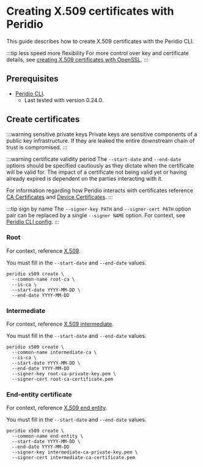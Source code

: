 # Creating X.509 certificates with Peridio

This guide describes how to create X.509 certificates with the Peridio CLI.

:::tip less speed more flexibility
For more control over key and certificate details, see [creating X.509 certificates with OpenSSL](/platform/guides/creating-x509-certificates-with-openssl).
:::

## Prerequisites

- [Peridio CLI](/cli).
  - Last tested with version 0.24.0.

## Create certificates

:::warning sensitive private keys
Private keys are sensitive components of a public key infrastructure. If they are leaked the entire downstream chain of trust is compromised.
:::

:::warning certificate validity period
The `--start-date` and `--end-date` options should be specified cautiously as they dictate when the certificate will be valid for. The impact of a certificate not being valid yet or having already expired is dependent on the parties interacting with it.

For information regarding how Peridio interacts with certificates reference [CA Certificates](/platform/reference/ca-certificates) and [Device Certificates](/platform/reference/device-certificates).
:::

:::tip sign by name
The `--signer-key PATH` and `--signer-cert PATH` option pair can be replaced by a single `--signer NAME` option. For context, see [Peridio CLI config](/cli#configjson).
:::

### Root

For context, reference [X.509](/platform/reference/x509#root).

You must fill in the `--start-date` and `--end-date` values.

```console
peridio x509 create \
  --common-name root-ca \
  --is-ca \
  --start-date YYYY-MM-DD \
  --end-date YYYY-MM-DD
```

### Intermediate

For context, reference [X.509 intermediate](/platform/reference/x509#intermediate).

You must fill in the `--start-date` and `--end-date` values.

```console
peridio x509 create \
  --common-name intermediate-ca \
  --is-ca \
  --start-date YYYY-MM-DD \
  --end-date YYYY-MM-DD
  --signer-key root-ca-private-key.pem \
  --signer-cert root-ca-certificate.pem
```

### End-entity certificate

For context, reference [X.509 end entity](/platform/reference/x509#end-entity).

You must fill in the `--start-date` and `--end-date` values.

```console
peridio x509 create \
  --common-name end-entity \
  --start-date YYYY-MM-DD \
  --end-date YYYY-MM-DD
  --signer-key intermediate-ca-private-key.pem \
  --signer-cert intermediate-ca-certificate.pem
```
